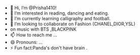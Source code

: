 - 👋 Hi, I’m @Prisha1410!
- 👀 I’m interested in reading, dancing and eating.
- 🌱 I’m currently learning calligraphy and football.
- 💞️ I’m looking to collaborate on Fashion (CHANEL,DIOR,YSL)
- on music with BTS ,BLACKPINK
- 📫 How to reach me ...
- 😄 Pronouns: ...
- ⚡ Fun fact:Panda's don't have brain .

<!---
Prisha1410/Prisha1410 is a ✨ special ✨ repository because its `README.md` (this file) appears on your GitHub profile.
You can click the Preview link to take a look at your changes.
--->
